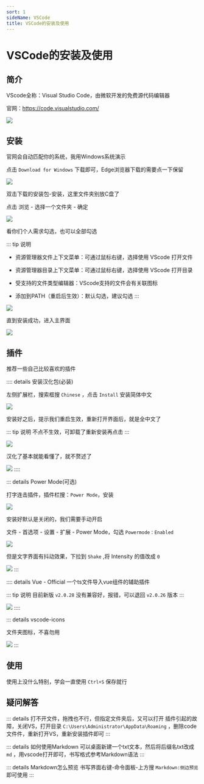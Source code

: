 ```yaml
---
sort: 1
sideName: VSCode
title: VSCode的安装及使用
---
```


# VSCode的安装及使用




## 简介

VScode全称：Visual Studio Code，由微软开发的免费源代码编辑器

官网：https://code.visualstudio.com/

![](/websiteRelated/extensionTools/VSCode/VSCode-01.png)


## 安装


官网会自动匹配你的系统，我用Windows系统演示

点击 `Download for Windows` 下载即可，Edge浏览器下载的需要点一下保留

![](/websiteRelated/extensionTools/VSCode/VSCode-02.png)


双击下载的安装包-安装，这里文件夹别放C盘了

点击 浏览 - 选择一个文件夹 - 确定

![](/websiteRelated/extensionTools/VSCode/VSCode-03.png)


看你们个人需求勾选，也可以全部勾选

::: tip 说明
* 资源管理器文件上下文菜单：可通过鼠标右键，选择使用 VScode 打开文件

* 资源管理器目录上下文菜单：可通过鼠标右键，选择使用 VScode 打开目录

* 受支持的文件类型编辑器：VScode支持的文件会有关联图标

* 添加到PATH（重启后生效）：默认勾选，建议勾选
:::

![](/websiteRelated/extensionTools/VSCode/VSCode-04.png)



直到安装成功，进入主界面


![](/websiteRelated/extensionTools/VSCode/VSCode-05.png)






## 插件

推荐一些自己比较喜欢的插件

:::: details 安装汉化包(必装)

左侧扩展栏，搜索框搜 `Chinese` ，点击 `Install` 安装简体中文

![](/websiteRelated/extensionTools/VSCode/VSCode-06.png)


安装好之后，提示我们重启生效，重新打开界面后，就是全中文了

::: tip 说明
不点不生效，可卸载了重新安装再点击
:::

![](/websiteRelated/extensionTools/VSCode/VSCode-07.png)


汉化了基本就能看懂了，就不赘述了

![](/websiteRelated/extensionTools/VSCode/VSCode-08.png)
::::



::: details Power Mode(可选)

打字连击插件，插件栏搜：`Power Mode`，安装

![](/websiteRelated/extensionTools/VSCode/VSCode-09.png)

安装好默认是关闭的，我们需要手动开启

文件 - 首选项 - 设置 - 扩展 - Power Mode，勾选 `Powermode：Enabled`

![](/websiteRelated/extensionTools/VSCode/VSCode-10.png)

但是文字界面有抖动效果，下拉到 `Shake` ,将 Intensity 的值改成 `0`

![](/websiteRelated/extensionTools/VSCode/VSCode-11.png)
:::




:::: details Vue - Official
一个ts文件导入vue组件的辅助插件

::: tip 说明
目前新版 `v2.0.28` 没有兼容好，报错，可以退回 `v2.0.26` 版本
:::

![](/websiteRelated/extensionTools/VSCode/VSCode-12.png)
::::



::: details vscode-icons

文件夹图标，不喜勿用

![](/websiteRelated/extensionTools/VSCode/VSCode-13.png)
:::


## 使用

使用上没什么特别，学会一直使用 `Ctrl+S` 保存就行


## 疑问解答


::: details 打不开文件，拖拽也不行，但指定文件夹后，又可以打开
插件引起的故障，关闭VS，打开目录 `C:\Users\Administrator\AppData\Roaming` ，删除code文件件，重新打开VS，重新安装插件即可
:::



::: details 如何使用Markdown
可以桌面新建一个txt文本，然后将后缀名txt改成 `md` ，用vscode打开即可，书写格式参考Markdown语法
:::



::: details Markdown怎么预览
书写界面右键-命令面板-上方搜 `Markdown:侧边预览` 即可使用
:::